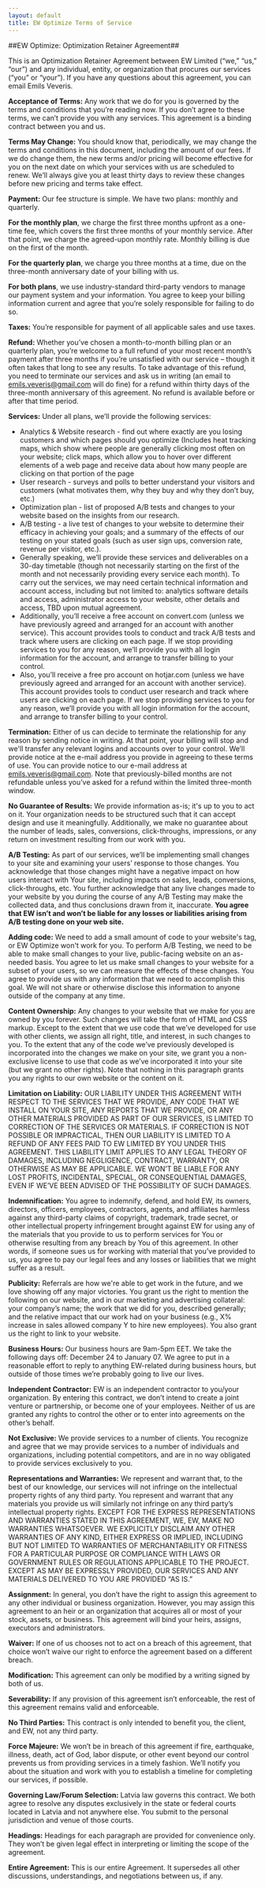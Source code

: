 ```yaml
---
layout: default
title: EW Optimize Terms of Service
---
```


##EW Optimize: Optimization Retainer Agreement##
 
This is an Optimization Retainer Agreement between EW Limited (“we,” “us,” “our”) and any individual, entity, or organization that procures our services (“you” or “your”). If you have any questions about this agreement, you can email Emils Veveris.

**Acceptance of Terms:** Any work that we do for you is governed by the terms and conditions that you’re reading now. If you don’t agree to these terms, we can’t provide you with any services. This agreement is a binding contract between you and us.

**Terms May Change:** You should know that, periodically, we may change the terms and conditions in this document, including the amount of our fees. If we do change them, the new terms and/or pricing will become effective for you on the next date on which your services with us are scheduled to renew. We’ll always give you at least thirty days to review these changes before new pricing and terms take effect.

**Payment:** Our fee structure is simple. We have two plans: monthly and quarterly.

**For the monthly plan**, we charge the first three months upfront as a one-time fee, which covers the first three months of your monthly service. After that point, we charge the agreed-upon monthly rate. Monthly billing is due on the first of the month.

**For the quarterly plan**, we charge you three months at a time, due on the three-month anniversary date of your billing with us.

**For both plans**, we use industry-standard third-party vendors to manage our payment system and your information. You agree to keep your billing information current and agree that you’re solely responsible for failing to do so.

**Taxes:** You’re responsible for payment of all applicable sales and use taxes.

**Refund:** Whether you’ve chosen a month-to-month billing plan or an quarterly plan, you’re welcome to a full refund of your most recent month’s payment after three months if you’re unsatisfied with our service – though it often takes that long to see any results. To take advantage of this refund, you need to terminate our services and ask us in writing (an email to emils.veveris@gmail.com will do fine) for a refund within thirty days of the three-month anniversary of this agreement. No refund is available before or after that time period.

**Services:** Under all plans, we’ll provide the following services:

 * Analytics & Website research - find out where exactly are you losing customers and which pages should you optimize (Includes heat tracking maps, which show where people are generally clicking most often on your website; click maps, which allow you to hover over different elements of a web page and receive data about how many people are clicking on that portion of the page
 * User research - surveys and polls to better understand your visitors and customers (what motivates them, why they buy and why they don’t buy, etc.)
 * Optimization plan - list of proposed A/B tests and changes to your website based on the insights from our research.
 * A/B testing - a live test of changes to your website to determine their efficacy in achieving your goals; and a summary of the effects of our testing on your stated goals (such as user sign ups, conversion rate, revenue per visitor, etc.). 
 * Generally speaking, we’ll provide these services and deliverables on a 30-day timetable (though not necessarily starting on the first of the month and not necessarily providing every service each month). To carry out the services, we may need certain technical information and account access, including but not limited to: analytics software details and access, administrator access to your website, other details and access, TBD upon mutual agreement.
 * Additionally, you’ll receive a free account on convert.com (unless we have previously agreed and arranged for an account with another service). This account provides tools to conduct and track A/B tests and track where users are clicking on each page. If we stop providing services to you for any reason, we’ll provide you with all login information for the account, and arrange to transfer billing to your control.
 * Also, you’ll receive a free pro account on hotjar.com  (unless we have previously agreed and arranged for an account with another service). This account provides tools to conduct user research and track where users are clicking on each page. If we stop providing services to you for any reason, we’ll provide you with all login information for the account, and arrange to transfer billing to your control.

**Termination:** Either of us can decide to terminate the relationship for any reason by sending notice in writing. At that point, your billing will stop and we'll transfer any relevant logins and accounts over to your control. We’ll provide notice at the e-mail address you provide in agreeing to these terms of use. You can provide notice to our e-mail address at emils.veveris@gmail.com. Note that previously-billed months are not refundable unless you’ve asked for a refund within the limited three-month window.

**No Guarantee of Results:** We provide information as-is; it's up to you to act on it. Your organization needs to be structured such that it can accept design and use it meaningfully. Additionally, we make no guarantee about the number of leads, sales, conversions, click-throughs, impressions, or any return on investment resulting from our work with you.

**A/B Testing:** As part of our services, we’ll be implementing small changes to your site and examining your users’ response to those changes. You acknowledge that those changes might have a negative impact on how users interact with Your site, including impacts on sales, leads, conversions, click-throughs, etc. You further acknowledge that any live changes made to your website by you during the course of any A/B Testing may make the collected data, and thus conclusions drawn from it, inaccurate. **You agree that EW isn’t and won’t be liable for any losses or liabilities arising from A/B testing done on your web site.**

**Adding code:** We need to add a small amount of code to your website's <head> tag, or EW Optimize won't work for you. To perform A/B Testing, we need to be able to make small changes to your live, public-facing website on an as-needed basis. You agree to let us make small changes to your website for a subset of your users, so we can measure the effects of these changes. You agree to provide us with any information that we need to accomplish this goal. We will not share or otherwise disclose this information to anyone outside of the company at any time.

**Content Ownership:** Any changes to your website that we make for you are owned by you forever. Such changes will take the form of HTML and CSS markup. Except to the extent that we use code that we’ve developed for use with other clients, we assign all right, title, and interest, in such changes to you. To the extent that any of the code we’ve previously developed is incorporated into the changes we make on your site, we grant you a non-exclusive license to use that code as we’ve incorporated it into your site (but we grant no other rights). Note that nothing in this paragraph grants you any rights to our own website or the content on it.

**Limitation on Liability:** OUR LIABILITY UNDER THIS AGREEMENT WITH RESPECT TO THE SERVICES THAT WE PROVIDE, ANY CODE THAT WE INSTALL ON YOUR SITE, ANY REPORTS THAT WE PROVIDE, OR ANY OTHER MATERIALS PROVIDED AS PART OF OUR SERVICES, IS LIMITED TO CORRECTION OF THE SERVICES OR MATERIALS. IF CORRECTION IS NOT POSSIBLE OR IMPRACTICAL, THEN OUR LIABILITY IS LIMITED TO A REFUND OF ANY FEES PAID TO EW LIMITED BY YOU UNDER THIS AGREEMENT. THIS LIABILITY LIMIT APPLIES TO ANY LEGAL THEORY OF DAMAGES, INCLUDING NEGLIGENCE, CONTRACT, WARRANTY, OR OTHERWISE AS MAY BE APPLICABLE. WE WON’T BE LIABLE FOR ANY LOST PROFITS, INCIDENTAL, SPECIAL, OR CONSEQUENTIAL DAMAGES, EVEN IF WE’VE BEEN ADVISED OF THE POSSIBILITY OF SUCH DAMAGES.

**Indemnification:** You agree to indemnify, defend, and hold EW, its owners, directors, officers, employees, contractors, agents, and affiliates harmless against any third-party claims of copyright, trademark, trade secret, or other intellectual property infringement brought against EW for using any of the materials that you provide to us to perform services for You or otherwise resulting from any breach by You of this agreement. In other words, if someone sues us for working with material that you’ve provided to us, you agree to pay our legal fees and any losses or liabilities that we might suffer as a result.

**Publicity:** Referrals are how we're able to get work in the future, and we love showing off any major victories. You grant us the right to mention the following on our website, and in our marketing and advertising collateral: your company’s name; the work that we did for you, described generally; and the relative impact that our work had on your business (e.g., X% increase in sales allowed company Y to hire new employees). You also grant us the right to link to your website.

**Business Hours:** Our business hours are 9am-5pm EET. We take the following days off: December 24 to January 07. We agree to put in a reasonable effort to reply to anything EW-related during business hours, but outside of those times we’re probably going to live our lives.

**Independent Contractor:** EW is an independent contractor to you/your organization. By entering this contract, we don’t intend to create a joint venture or partnership, or become one of your employees. Neither of us are granted any rights to control the other or to enter into agreements on the other’s behalf.

**Not Exclusive:** We provide services to a number of clients. You recognize and agree that we may provide services to a number of individuals and organizations, including potential competitors, and are in no way obligated to provide services exclusively to you.

**Representations and Warranties:** We represent and warrant that, to the best of our knowledge, our services will not infringe on the intellectual property rights of any third party. You represent and warrant that any materials you provide us will similarly not infringe on any third party’s intellectual property rights. EXCEPT FOR THE EXPRESS REPRESENTATIONS AND WARRANTIES STATED IN THIS AGREEMENT, WE, EW, MAKE NO WARRANTIES WHATSOEVER. WE EXPLICITLY DISCLAIM ANY OTHER WARRANTIES OF ANY KIND, EITHER EXPRESS OR IMPLIED, INCLUDING BUT NOT LIMITED TO WARRANTIES OF MERCHANTABILITY OR FITNESS FOR A PARTICULAR PURPOSE OR COMPLIANCE WITH LAWS OR GOVERNMENT RULES OR REGULATIONS APPLICABLE TO THE PROJECT. EXCEPT AS MAY BE EXPRESSLY PROVIDED, OUR SERVICES AND ANY MATERIALS DELIVERED TO YOU ARE PROVIDED “AS IS.”

**Assignment:** In general, you don’t have the right to assign this agreement to any other individual or business organization. However, you may assign this agreement to an heir or an organization that acquires all or most of your stock, assets, or business. This agreement will bind your heirs, assigns, executors and administrators.

**Waiver:** If one of us chooses not to act on a breach of this agreement, that choice won’t waive our right to enforce the agreement based on a different breach.

**Modification:** This agreement can only be modified by a writing signed by both of us.

**Severability:** If any provision of this agreement isn’t enforceable, the rest of this agreement remains valid and enforceable.

**No Third Parties:** This contract is only intended to benefit you, the client, and EW, not any third party.

**Force Majeure:** We won’t be in breach of this agreement if fire, earthquake, illness, death, act of God, labor dispute, or other event beyond our control prevents us from providing services in a timely fashion. We’ll notify you about the situation and work with you to establish a timeline for completing our services, if possible.

**Governing Law/Forum Selection:** Latvia law governs this contract. We both agree to resolve any disputes exclusively in the state or federal courts located in Latvia and not anywhere else. You submit to the personal jurisdiction and venue of those courts.

**Headings:** Headings for each paragraph are provided for convenience only. They won’t be given legal effect in interpreting or limiting the scope of the agreement.

**Entire Agreement:** This is our entire Agreement. It supersedes all other discussions, understandings, and negotiations between us, if any.

